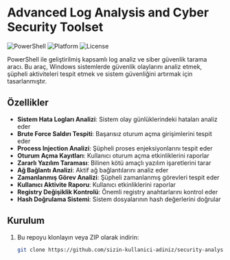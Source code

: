 # Advanced Log Analysis and Cyber Security Toolset

![PowerShell](https://img.shields.io/badge/PowerShell-v5.1+-blue.svg)
![Platform](https://img.shields.io/badge/Platform-Windows-lightgrey.svg)
![License](https://img.shields.io/badge/License-MIT-green.svg)

PowerShell ile geliştirilmiş kapsamlı log analiz ve siber güvenlik tarama aracı. Bu araç, Windows sistemlerde güvenlik olaylarını analiz etmek, şüpheli aktiviteleri tespit etmek ve sistem güvenliğini artırmak için tasarlanmıştır.

## Özellikler

- **Sistem Hata Logları Analizi**: Sistem olay günlüklerindeki hataları analiz eder
- **Brute Force Saldırı Tespiti**: Başarısız oturum açma girişimlerini tespit eder
- **Process Injection Analizi**: Şüpheli proses enjeksiyonlarını tespit eder
- **Oturum Açma Kayıtları**: Kullanıcı oturum açma etkinliklerini raporlar
- **Zararlı Yazılım Taraması**: Bilinen kötü amaçlı yazılım işaretlerini tarar
- **Ağ Bağlantı Analizi**: Aktif ağ bağlantılarını analiz eder
- **Zamanlanmış Görev Analizi**: Şüpheli zamanlanmış görevleri tespit eder
- **Kullanıcı Aktivite Raporu**: Kullanıcı etkinliklerini raporlar
- **Registry Değişiklik Kontrolü**: Önemli registry anahtarlarını kontrol eder
- **Hash Doğrulama Sistemi**: Sistem dosyalarının hash değerlerini doğrular

## Kurulum

1. Bu repoyu klonlayın veya ZIP olarak indirin:
   ```bash
   git clone https://github.com/sizin-kullanici-adiniz/security-analysis-tool.git
